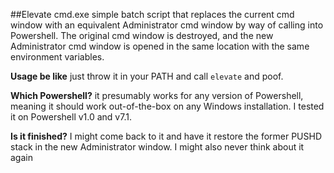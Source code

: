 ##Elevate cmd.exe
simple batch script that replaces the current cmd window with an equivalent Administrator cmd window by way of calling into Powershell. The original cmd window is destroyed, and the new Administrator cmd window is opened in the same location with the same environment variables.

**Usage be like**
just throw it in your PATH and call `elevate` and poof.

**Which Powershell?**
it presumably works for any version of Powershell, meaning it should work out-of-the-box on any Windows installation. I tested it on Powershell v1.0 and v7.1.

**Is it finished?**
I might come back to it and have it restore the former PUSHD stack in the new Administrator window. I might also never think about it again

